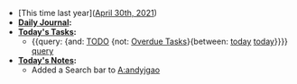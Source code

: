 - [This time last year]([April 30th, 2021](<April 30th, 2021.md>))
- **[Daily Journal](<Daily Journal.md>):**
- **[Today's Tasks](<Today's Tasks.md>):**
    - {{query: {and: [TODO](<TODO.md>) {not: [Overdue Tasks](<Overdue Tasks.md>)}{between: [today](<today.md>) [today](<today.md>)}}}} [query](<query.md>)
- **[Today's Notes](<Today's Notes.md>):**
    - Added a Search bar to [A:andyjgao](<A:andyjgao.md>)
